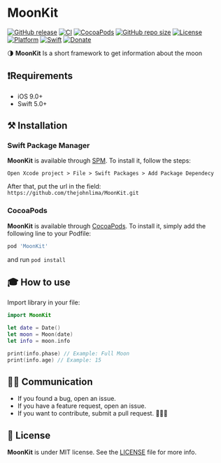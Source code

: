 # MoonKit

[![GitHub release](https://img.shields.io/github/v/release/thejohnlima/MoonKit?style=for-the-badge)](https://github.com/thejohnlima/MoonKit/releases)
[![CI](https://img.shields.io/github/workflow/status/thejohnlima/MoonKit/CI/master?style=for-the-badge)](https://github.com/thejohnlima/MoonKit/actions)
[![CocoaPods](https://img.shields.io/badge/Cocoa%20Pods-✓-4BC51D.svg?style=for-the-badge)](https://cocoapods.org/pods/MoonKit)
[![GitHub repo size](https://img.shields.io/github/repo-size/thejohnlima/MoonKit.svg?style=for-the-badge)](https://github.com/thejohnlima/MoonKit)
[![License](https://img.shields.io/github/license/thejohnlima/MoonKit.svg?style=for-the-badge)](https://raw.githubusercontent.com/thejohnlima/MoonKit/master/LICENSE)
[![Platform](https://img.shields.io/cocoapods/p/MoonKit?style=for-the-badge)](https://developer.apple.com/ios/)
[![Swift](https://img.shields.io/badge/Swift-5-blue.svg?style=for-the-badge)](https://developer.apple.com/swift/)
[![Donate](https://img.shields.io/badge/Donate-PayPal-blue.svg?style=for-the-badge)](https://paypal.me/thejohnlima)

🌗 **MoonKit** Is a short framework to get information about the moon

## ❗️Requirements

- iOS 9.0+
- Swift 5.0+

## ⚒ Installation

### Swift Package Manager

**MoonKit** is available through [SPM](https://developer.apple.com/videos/play/wwdc2019/408/). To install
it, follow the steps:

```script
Open Xcode project > File > Swift Packages > Add Package Dependecy
```

After that, put the url in the field: `https://github.com/thejohnlima/MoonKit.git`

### CocoaPods

**MoonKit** is available through [CocoaPods](https://cocoapods.org/pods/MoonKit). To install
it, simply add the following line to your Podfile:

```ruby
pod 'MoonKit'
```

and run `pod install`

## 🎓 How to use

Import library in your file:

```Swift
import MoonKit
```

```swift
let date = Date()
let moon = Moon(date)
let info = moon.info

print(info.phase) // Example: Full Moon
print(info.age) // Example: 15
```

## 🙋🏻‍ Communication

- If you found a bug, open an issue.
- If you have a feature request, open an issue.
- If you want to contribute, submit a pull request. 👨🏻‍💻

## 📜 License

**MoonKit** is under MIT license. See the [LICENSE](https://raw.githubusercontent.com/thejohnlima/MoonKit/master/LICENSE?token=ALdmBr7BYPLFm0JcKkmChbVeGU10EblTks5cgHzcwA%3D%3D) file for more info.
